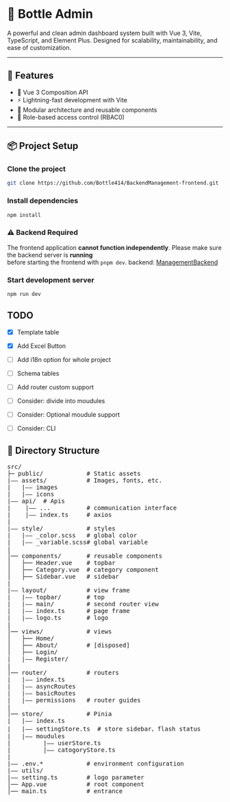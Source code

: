 # 🌟 Bottle Admin

A powerful and clean admin dashboard system built with Vue 3, Vite, TypeScript, and Element Plus. Designed for scalability, maintainability, and ease of customization.

---

## 🚀 Features

- 🌈 Vue 3 Composition API
- ⚡ Lightning-fast development with Vite
- 🧩 Modular architecture and reusable components
- 🔐 Role-based access control (RBAC0)

---

## 📦 Project Setup
### Clone the project

```bash
git clone https://github.com/Bottle414/BackendManagement-frontend.git
```

### Install dependencies

```bash
npm install
```

### ⚠️ Backend Required

The frontend application **cannot function independently**.
Please make sure the backend server is **running**  
before starting the frontend with `pnpm dev`.
backend: [ManagementBackend](https://github.com/Bottle414/BackendManagement-backend)

### Start development server
```bash
npm run dev
```

## TODO

- [x] Template table

- [x] Add Excel Button

- [ ] Add i18n option for whole project

- [ ] Schema tables

- [ ] Add router custom support

- [ ] Consider: divide into moudules

- [ ] Consider: Optional moudule support

- [ ] Consider: CLI

## 📂 Directory Structure

<pre>
src/
├─ public/            # Static assets
|—— assets/           # Images, fonts, etc.
|   |—— images       
|   |—— icons         
|—— api/  # Apis
|    |—— ...          # communication interface
|    |—— index.ts     # axios
|
|—— style/            # styles
|   |—— _color.scss   # global color
|   |—— _variable.scss# global variable
|
│── components/       # reusable components
│   ├── Header.vue    # topbar
│   ├── Category.vue  # category component
│   ├── Sidebar.vue   # sidebar
|
|—— layout/           # view frame
|   |—— topbar/       # top
|   |—— main/         # second router view
|   |—— index.ts      # page frame
|   |—— logo.ts       # logo
|
│── views/            # views
│   ├── Home/
│   ├── About/        # [disposed]
│   ├── Login/
|   |—— Register/
|
│── router/           # routers
|   |—— index.ts 
|   |—— asyncRoutes
|   |—— basicRoutes
|   |—— permissions   # router guides
|
│── store/            # Pinia
|   |—— index.ts
|   |—— settingStore.ts  # store sidebar、flash status
|   |—— moudules
|         |—— userStore.ts 
|         |—— catogoryStore.ts
|
|—— .env.*            # environment configuration
|—— utils/
|—— setting.ts        # logo parameter
│── App.vue           # root component
│── main.ts           # entrance